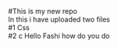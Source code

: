 #This is my new repo
<br>
In this i have uploaded two files 
<br>
#1 Css 
<br>
#2 c
Hello Fashi how do you do
